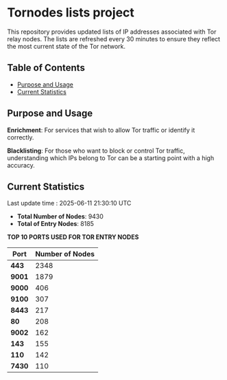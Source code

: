# Tornodes lists project

This repository provides updated lists of IP addresses associated with Tor relay nodes. The lists are refreshed every 30 minutes to ensure they reflect the most current state of the Tor network.

## Table of Contents

- [Purpose and Usage](#purpose-and-usage)
- [Current Statistics](#current-statistics)


## Purpose and Usage

**Enrichment**: For services that wish to allow Tor traffic or identify it correctly.

**Blacklisting**: For those who want to block or control Tor traffic, understanding which IPs belong to Tor can be a starting point with a high accuracy.

## Current Statistics

Last update time : 2025-06-11 21:30:10 UTC

- **Total Number of Nodes**: 9430
- **Total of Entry Nodes**: 8185

**TOP 10 PORTS USED FOR TOR ENTRY NODES**

| **Port** | **Number of Nodes** |
|------|-----------------|
| **443**   | 2348  |
| **9001**   | 1879  |
| **9000**   | 406  |
| **9100**   | 307  |
| **8443**   | 217  |
| **80**   | 208  |
| **9002**   | 162  |
| **143**   | 155  |
| **110**   | 142  |
| **7430**   | 110  |

